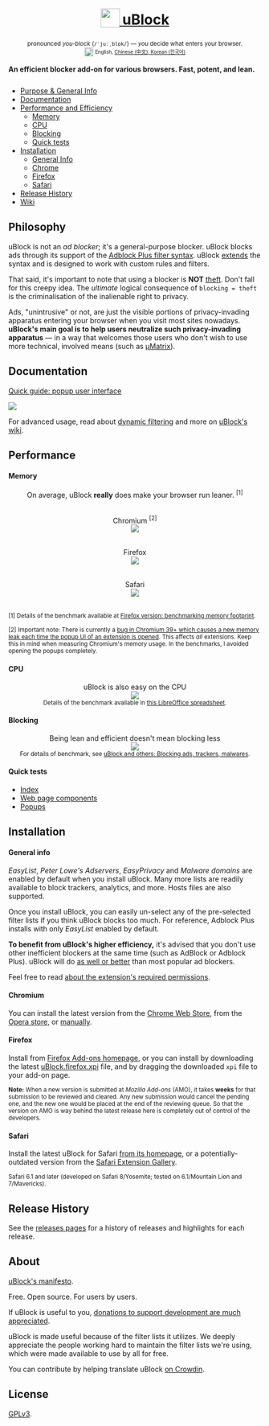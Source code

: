 <h1 align="center">
<a href="https://chrismatic.io/ublock/" target="_blank"><sub>
<img  src="https://raw.githubusercontent.com/chrisaljoudi/uBlock/master/doc/img/icon38@2x.png"
      height="38"
      width="38">
</sub>
uBlock</a>
</h1>
<p align="center">
<sup> <!-- Pronounciation -->
      pronounced <i>you-block</i> (<code>/ˈjuːˌblɒk/</code>) — <i>you</i> decide what enters your browser.
</sup>
<br>
<sup> <!-- Languages -->
      <img src="https://raw.githubusercontent.com/chrisaljoudi/uBlock/master/doc/img/languageicon-36.png" width="18" height="18">
      <sup>
            English,          <a href="https://github.com/fang5566/uBlock/blob/master/README.md#-µblock">
            Chinese (中文),   </a><a href="https://github.com/delightbot/uBlock/blob/master/README.md#ublock">
            Korean (한국어)   </a>
      </sup>
</sup>
</p>


**An efficient blocker add-on for various browsers. Fast, potent, and lean.**&nbsp;&nbsp;[<img src="https://travis-ci.org/chrisaljoudi/uBlock.svg?branch=master" height="12">](https://travis-ci.org/chrisaljoudi/uBlock)

* [Purpose & General Info](#philosophy)
* [Documentation](#documentation)
* [Performance and Efficiency](#performance)
  * [Memory](#memory)
  * [CPU](#cpu)
  * [Blocking](#blocking)
  * [Quick tests](#quick-tests)
* [Installation](#installation)
  * [General Info](#general-info)
  * [Chrome](#chromium)
  * [Firefox](#firefox)
  * [Safari](#safari)
* [Release History](#release-history)
* [Wiki](https://github.com/chrisaljoudi/uBlock/wiki)

## Philosophy

uBlock is not an *ad blocker*; it's a general-purpose blocker. uBlock blocks ads through its support of the [Adblock Plus filter syntax](https://adblockplus.org/en/filters). uBlock [extends](https://github.com/chrisaljoudi/uBlock/wiki/Filter-syntax-extensions) the syntax and is designed to work with custom rules and filters.

That said, it's important to note that using a blocker is **NOT** [theft](https://twitter.com/LeaVerou/status/518154828166725632). Don't fall for this creepy idea. The _ultimate_ logical consequence of `blocking = theft` is the criminalisation of the inalienable right to privacy.

Ads, "unintrusive" or not, are just the visible portions of privacy-invading apparatus entering your browser when you visit most sites nowadays. **uBlock's main goal is to help users neutralize such privacy-invading apparatus** — in a way that welcomes those users who don't wish to use more technical, involved means (such as [µMatrix](https://github.com/chrisaljoudi/uMatrix)).

## Documentation

[Quick guide: popup user interface](https://github.com/chrisaljoudi/uBlock/wiki/Quick-guide:-popup-user-interface)

<a href="https://github.com/chrisaljoudi/uBlock/wiki/Quick-guide:-popup-user-interface"><img src="https://raw.githubusercontent.com/chrisaljoudi/uBlock/master/doc/img/popup-1.png" /></a>

For advanced usage, read about [dynamic filtering](https://github.com/chrisaljoudi/uBlock/wiki/Dynamic-filtering:-quick-guide) and more on [uBlock's wiki](https://github.com/chrisaljoudi/uBlock/wiki).

## Performance

#### Memory

<div align="center">
On average, uBlock <b>really</b> does make your browser run leaner. <sup>[1]</sup><br><br>

Chromium <sup>[2]</sup><br>
<img src="https://raw.githubusercontent.com/chrisaljoudi/uBlock/master/doc/benchmarks/mem-usage-overall-chart-20141224.png" /><br><br>

Firefox<br>
<img src="https://raw.githubusercontent.com/chrisaljoudi/uBlock/master/doc/benchmarks/mem-usage-overall-chart-20150205.png" /><br><br>

Safari<br>
<img src="https://raw.githubusercontent.com/chrisaljoudi/uBlock/master/doc/benchmarks/mem-usage-overall-chart-safari-20150205.png" /><br><br>

</div>

<sup>[1] Details of the benchmark available at <a href="https://github.com/chrisaljoudi/uBlock/wiki/Firefox-version:-benchmarking-memory-footprint">Firefox version: benchmarking memory footprint</a>.</sup><br>

<sup>[2] Important note: There is currently a [bug in Chromium 39+ which causes a new memory leak each time the popup UI of an extension is opened](https://code.google.com/p/chromium/issues/detail?id=441500). This affects <i>all</i> extensions. Keep this in mind when measuring Chromium's memory usage. In the benchmarks, I avoided opening the popups completely.</sup><br>

#### CPU

<p align="center">
uBlock is also easy on the CPU<br>
<img src="https://raw.githubusercontent.com/chrisaljoudi/uBlock/master/doc/benchmarks/cpu-usage-overall-chart-20141226.png" /><br>
<sup>Details of the benchmark available in <a href="https://github.com/chrisaljoudi/uBlock/blob/master/doc/benchmarks/cpu-usage-overall-20141226.ods">this LibreOffice spreadsheet</a>.</sup>
</p>

#### Blocking

<p align="center">
Being lean and efficient doesn't mean blocking less<br>
<img src="https://raw.githubusercontent.com/chrisaljoudi/uBlock/master/doc/benchmarks/privex-201502-16.png" /><br>
<sup>For details of benchmark, see 
<a href="https://github.com/chrisaljoudi/uBlock/wiki/uBlock-and-others%3A-Blocking-ads%2C-trackers%2C-malwares">uBlock and others: Blocking ads, trackers, malwares</a>.
</p>

#### Quick tests

- [Index](http://raymondhill.net/ublock/tests.html)
- [Web page components](http://raymondhill.net/ublock/tiles1.html)
- [Popups](http://raymondhill.net/ublock/popup.html)

## Installation

#### General info

_EasyList_, _Peter Lowe's Adservers_, _EasyPrivacy_ and _Malware domains_ are enabled by default when you install uBlock. Many more lists are readily available to block trackers, analytics, and more. Hosts files are also supported.

Once you install uBlock, you can easily un-select any of the pre-selected filter lists if you think uBlock blocks too much. For reference, Adblock Plus installs with only _EasyList_ enabled by default.

**To benefit from uBlock's higher efficiency,** it's advised that you don't use other inefficient blockers at the same time (such as AdBlock or Adblock Plus). uBlock will do [as well or better](#blocking) than most popular ad blockers.

Feel free to read [about the extension's required permissions](https://github.com/chrisaljoudi/uBlock/wiki/About-the-required-permissions).

#### Chromium

You can install the latest version from the [Chrome Web Store](https://chrome.google.com/webstore/detail/ublock/epcnnfbjfcgphgdmggkamkmgojdagdnn), from the [Opera store](https://addons.opera.com/en-gb/extensions/details/ublock/), or [manually](https://github.com/chrisaljoudi/uBlock/tree/master/dist#install).

#### Firefox

Install from [Firefox Add-ons homepage](https://addons.mozilla.org/en-US/firefox/addon/ublock/), or you can install by downloading the latest [uBlock.firefox.xpi](https://github.com/chrisaljoudi/uBlock/releases) file, and by dragging the downloaded `xpi` file to your add-on page.

<sup>**Note:** When a new version is submitted at _Mozilla Add-ons_ (AMO), it takes **weeks** for that submission to be reviewed and cleared. Any new submission would cancel the pending one, and the new one would be placed at the end of the reviewing queue. So that the version on AMO is way behind the latest release here is completely out of control of the developers.</sup>

#### Safari

Install the latest uBlock for Safari [from its homepage](https://chrismatic.io/ublock/), or a potentially-outdated version from the [Safari Extension Gallery](https://extensions.apple.com/details/?id=net.chrisaljoudi.uBlock-96G4BAKDQ9).

<sup>Safari 6.1 and later (developed on Safari 8/Yosemite; tested on 6.1/Mountain Lion and 7/Mavericks).</sup>

## Release History

See the [releases pages](https://github.com/chrisaljoudi/uBlock/releases) for a history of releases and highlights for each release.

## About

[uBlock's manifesto](MANIFESTO.md).

Free. Open source. For users by users.

If uBlock is useful to you, [donations to support development are much appreciated](https://chrismatic.io/ublock/).

uBlock is made useful because of the filter lists it utilizes. We deeply appreciate
the people working hard to maintain the filter lists we're using,
which were made available to use by all for free.

You can contribute by helping translate uBlock [on Crowdin](https://crowdin.net/project/ublock).

## License

[GPLv3](https://github.com/chrisaljoudi/uBlock/blob/master/LICENSE.txt).
